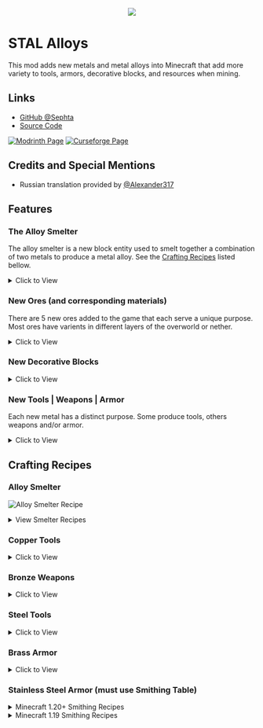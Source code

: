 <p align="center">
  <img src="https://github.com/Sephta/stal-alloys/blob/1.21/src/main/resources/assets/stal-alloys/icon.png" />
</p>

# STAL Alloys

This mod adds new metals and metal alloys into Minecraft that add more variety to tools, armors, decorative blocks, and resources when mining.

## Links

* [GitHub @Sephta](https://github.com/Sephta "User Sephta's GitHub Profile")
* [Source Code](https://github.com/Sephta/stal-alloys "STAL Alloys Source Code Repository")

[![Modrinth Page](https://github.com/Sephta/stal-alloys/blob/1.21/imgs/modrinth-badge-dark.svg)](https://modrinth.com/mod/stal-alloys "STAL Alloys Modrinth Page")
[![Curseforge Page](https://github.com/Sephta/stal-alloys/blob/1.21/imgs/curseforge-badge-dark.svg)](https://www.curseforge.com/minecraft/mc-mods/stal-alloys "STAL Alloys Curseforge Page")

## Credits and Special Mentions

* Russian translation provided by [@Alexander317](https://github.com/Alexander317)

## Features

### The Alloy Smelter

The alloy smelter is a new block entity used to smelt together a combination of two metals to produce a metal alloy. See the [Crafting Recipes](#crafting-recipes) listed bellow.

<details>
<summary>Click to View</summary>

<img src="https://github.com/Sephta/stal-alloys/raw/1.19.2/imgs/alloy_smelter_block.png">

</details>

### New Ores (and corresponding materials)

There are 5 new ores added to the game that each serve a unique purpose. Most ores have varients in different layers of the overworld or nether.

<details>
<summary>Click to View</summary>

|                 | Chromium | Nickel | Carbon | Zinc | Tin |
|-----------------|:--------:|:------:|:------:|:----:|:---:|
| **Stone Layer**     |    NO    |   YES  |   NO   |  YES | YES |
| **Deepslate Layer** |    NO    |   YES  |   YES  |  YES | YES |
| **The Nether**      |    YES   |   YES  |   NO   |  NO  |  NO |

<img src="https://github.com/Sephta/stal-alloys/raw/1.19.2/imgs/ores_01.png">

</details>

### New Decorative Blocks

<details>
<summary>Click to View</summary>

<img src="https://github.com/Sephta/stal-alloys/raw/1.19.2/imgs/cosmetic_blocks.png">

</details>

### New Tools | Weapons | Armor

Each new metal has a distinct purpose. Some produce tools, others weapons and/or armor.

<details>
<summary>Click to View</summary>

<img src="https://github.com/Sephta/stal-alloys/raw/1.19.2/imgs/armors_01.png">

<img src="https://github.com/Sephta/stal-alloys/raw/1.19.2/imgs/tools.png">

</details>

## Crafting Recipes

### Alloy Smelter

![Alloy Smelter Recipe](https://github.com/Sephta/stal-alloys/raw/1.19.2/imgs/alloy_smelter.png "Alloy Smelter Recipe")

<details>
<summary>View Smelter Recipes</summary>

#### Copper and Zinc produce Brass

![Brass Recipe](https://github.com/Sephta/stal-alloys/raw/1.19.2/imgs/brass_alloy_smelter.png "Brass Recipe")

#### Copper and Tin produce Bronze

![Bronze Recipe](https://github.com/Sephta/stal-alloys/raw/1.19.2/imgs/bronze_alloy_smelter.png "Bronze Recipe")

#### Carbon Dust will make Carbon Plates

![Carbon Plate](https://github.com/Sephta/stal-alloys/raw/1.19.2/imgs/carbon_plate.png "Carbon Plate")

#### Iron and Carbon Plates produce Steel

![Steel Recipe](https://github.com/Sephta/stal-alloys/raw/1.19.2/imgs/steel_alloy_smelter.png "Steel Recipe")

#### Chromium and Steel produce Stainless Steel

![Stainless Steel Recipe](https://github.com/Sephta/stal-alloys/raw/1.19.2/imgs/stainless_steel_alloy_smelter.png "Stainless Steel Recipe")

</details>

### Copper Tools

<details>
<summary>Click to View</summary>

![Copper Sword](https://github.com/Sephta/stal-alloys/raw/1.19.2/imgs/copper_sword.png "Copper Sword")
![Copper Pickaxe](https://github.com/Sephta/stal-alloys/raw/1.19.2/imgs/copper_pickaxe.png "Copper Pickaxe")
![Copper Axe](https://github.com/Sephta/stal-alloys/raw/1.19.2/imgs/copper_axe.png "Copper Axe")
![Copper Shovel](https://github.com/Sephta/stal-alloys/raw/1.19.2/imgs/copper_shovel.png "Copper Shovel")
![Copper Hoe](https://github.com/Sephta/stal-alloys/raw/1.19.2/imgs/copper_hoe.png "Copper Hoe")

</details>

### Bronze Weapons

<details>
<summary>Click to View</summary>

![Bronze Sword](https://github.com/Sephta/stal-alloys/raw/1.19.2/imgs/bronze_sword.png "Bronze Sword")
![Bronze Axe](https://github.com/Sephta/stal-alloys/raw/1.19.2/imgs/bronze_axe.png "Bronze Axe")
![Bronze Dirk](https://github.com/Sephta/stal-alloys/raw/1.19.2/imgs/bronze_dirk.png "Bronze Dirk")
![Bronze Dagger](https://github.com/Sephta/stal-alloys/raw/1.19.2/imgs/bronze_dagger.png "Bronze Dagger")

</details>

### Steel Tools

<details>
<summary>Click to View</summary>

![Steel Pickaxe](https://github.com/Sephta/stal-alloys/raw/1.19.2/imgs/steel_pickaxe.png "Steel Pickaxe")
![Steel Axe](https://github.com/Sephta/stal-alloys/raw/1.19.2/imgs/steel_axe.png "Steel Axe")
![Steel Shovel](https://github.com/Sephta/stal-alloys/raw/1.19.2/imgs/steel_shovel.png "Steel Shovel")
![Steel Hoe](https://github.com/Sephta/stal-alloys/raw/1.19.2/imgs/steel_hoe.png "Steel Hoe")

</details>

### Brass Armor

<details>
<summary>Click to View</summary>

![Brass Helmet](https://github.com/Sephta/stal-alloys/raw/1.19.2/imgs/brass_helmet.png "Brass Helmet")
![Brass Chestplate](https://github.com/Sephta/stal-alloys/raw/1.19.2/imgs/brass_chestplate.png "Brass Chestplate")
![Brass Leggings](https://github.com/Sephta/stal-alloys/raw/1.19.2/imgs/brass_leggings.png "Brass Leggings")
![Brass Boots](https://github.com/Sephta/stal-alloys/raw/1.19.2/imgs/brass_boots.png "Brass Boots")

</details>

### Stainless Steel Armor (must use Smithing Table)

<details>
<summary>Minecraft 1.20+ Smithing Recipes</summary>

Currently these recipes use the Netherite Upgrade Template. It works exactly like it would with Diamond Armor and Netherite except on Netherite Armor and Stainless Steel Ingots.

![Stainless Steel Helmet](https://github.com/Sephta/stal-alloys/raw/1.20/imgs/stainless_steel_helmet_1.20.png "Stainless Steel Helmet")
![Stainless Steel Chestplate](https://github.com/Sephta/stal-alloys/raw/1.20/imgs/stainless_steel_chestplate_1.20.png "Stainless Steel Chestplate")
![Stainless Steel Leggings](https://github.com/Sephta/stal-alloys/raw/1.20/imgs/stainless_steel_leggings_1.20.png "Stainless Steel Leggings")
![Stainless Steel Boots](https://github.com/Sephta/stal-alloys/raw/1.20/imgs/stainless_steel_boots_1.20.png "Stainless Steel Boots")

You can also add trims to Stainless Steel Armor AND Brass Armor!

![Armor Trim Example 1](https://github.com/Sephta/stal-alloys/raw/1.20/imgs/template_trims_01.PNG "Armor Trim Example on Stainless Steel Chestplate")
![Armor Trim Example 2](https://github.com/Sephta/stal-alloys/raw/1.20/imgs/template_trims_02.PNG "Armor Trim Example on Brass Chestplate")

</details>

<details>
<summary>Minecraft 1.19 Smithing Recipes</summary>

![Stainless Steel Helmet](https://github.com/Sephta/stal-alloys/raw/1.19.2/imgs/stainless_steel_helmet.png "Stainless Steel Helmet")
![Stainless Steel Chestplate](https://github.com/Sephta/stal-alloys/raw/1.19.2/imgs/stainless_steel_chestplate.png "Stainless Steel Chestplate")
![Stainless Steel Leggings](https://github.com/Sephta/stal-alloys/raw/1.19.2/imgs/stainless_steel_leggings.png "Stainless Steel Leggings")
![Stainless Steel Boots](https://github.com/Sephta/stal-alloys/raw/1.19.2/imgs/stainless_steel_boots.png "Stainless Steel Boots")

</details>
